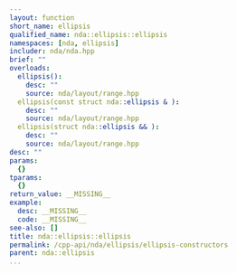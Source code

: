 ```yaml
---
layout: function
short_name: ellipsis
qualified_name: nda::ellipsis::ellipsis
namespaces: [nda, ellipsis]
includer: nda/nda.hpp
brief: ""
overloads:
  ellipsis():
    desc: ""
    source: nda/layout/range.hpp
  ellipsis(const struct nda::ellipsis & ):
    desc: ""
    source: nda/layout/range.hpp
  ellipsis(struct nda::ellipsis && ):
    desc: ""
    source: nda/layout/range.hpp
desc: ""
params:
  {}
tparams:
  {}
return_value: __MISSING__
example:
  desc: __MISSING__
  code: __MISSING__
see-also: []
title: nda::ellipsis::ellipsis
permalink: /cpp-api/nda/ellipsis/ellipsis-constructors
parent: nda::ellipsis
...
```


